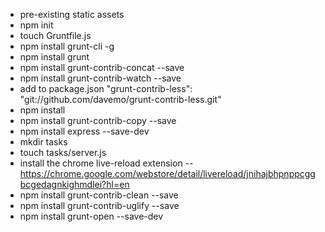 - pre-existing static assets
- npm init
- touch Gruntfile.js
- npm install grunt-cli -g
- npm install grunt
- npm install grunt-contrib-concat --save
- npm install grunt-contrib-watch  --save
- add to package.json "grunt-contrib-less": "git://github.com/davemo/grunt-contrib-less.git"
- npm install
- npm install grunt-contrib-copy --save
- npm install express --save-dev
- mkdir tasks
- touch tasks/server.js
- install the chrome live-reload extension
-- https://chrome.google.com/webstore/detail/livereload/jnihajbhpnppcggbcgedagnkighmdlei?hl=en
- npm install grunt-contrib-clean --save
- npm install grunt-contrib-uglify --save
- npm install grunt-open --save-dev
